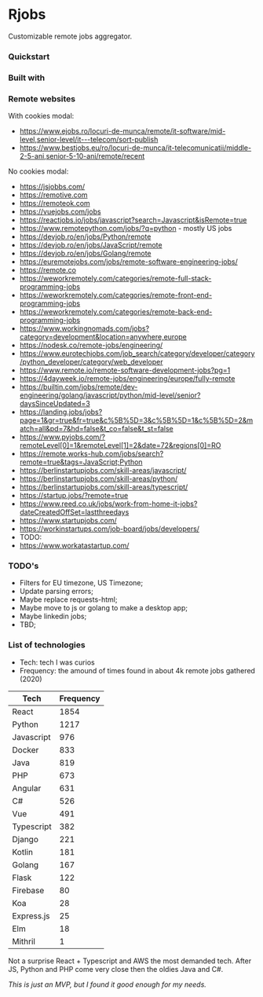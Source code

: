 # Rjobs

Customizable remote jobs aggregator.

### Quickstart



### Built with



### Remote websites

With cookies modal:

- https://www.ejobs.ro/locuri-de-munca/remote/it-software/mid-level,senior-level/it---telecom/sort-publish
- https://www.bestjobs.eu/ro/locuri-de-munca/it-telecomunicatii/middle-2-5-ani,senior-5-10-ani/remote/recent


No cookies modal:

- https://jsjobbs.com/
- https://remotive.com
- https://remoteok.com
- https://vuejobs.com/jobs
- https://reactjobs.io/jobs/javascript?search=Javascript&isRemote=true
- https://www.remotepython.com/jobs/?q=python - mostly US jobs
- https://devjob.ro/en/jobs/Python/remote
- https://devjob.ro/en/jobs/JavaScript/remote
- https://devjob.ro/en/jobs/Golang/remote
- https://euremotejobs.com/jobs/remote-software-engineering-jobs/
- https://remote.co
- https://weworkremotely.com/categories/remote-full-stack-programming-jobs
- https://weworkremotely.com/categories/remote-front-end-programming-jobs
- https://weworkremotely.com/categories/remote-back-end-programming-jobs
- https://www.workingnomads.com/jobs?category=development&location=anywhere,europe
- https://nodesk.co/remote-jobs/engineering/
- https://www.eurotechjobs.com/job_search/category/developer/category/python_developer/category/web_developer
- https://www.remote.io/remote-software-development-jobs?pg=1
- https://4dayweek.io/remote-jobs/engineering/europe/fully-remote
- https://builtin.com/jobs/remote/dev-engineering/golang/javascript/python/mid-level/senior?daysSinceUpdated=3
- https://landing.jobs/jobs?page=1&gr=true&fr=true&c%5B%5D=3&c%5B%5D=1&c%5B%5D=2&match=all&pd=7&hd=false&t_co=false&t_st=false
- https://www.pyjobs.com/?remoteLevel[0]=1&remoteLevel[1]=2&date=72&regions[0]=RO
- https://remote.works-hub.com/jobs/search?remote=true&tags=JavaScript;Python
- https://berlinstartupjobs.com/skill-areas/javascript/
- https://berlinstartupjobs.com/skill-areas/python/
- https://berlinstartupjobs.com/skill-areas/typescript/
- https://startup.jobs/?remote=true
- https://www.reed.co.uk/jobs/work-from-home-it-jobs?dateCreatedOffSet=lastthreedays
- https://www.startupjobs.com/
- https://workinstartups.com/job-board/jobs/developers/
- TODO:
- https://www.workatastartup.com/




### TODO's

- Filters for EU timezone, US Timezone;
- Update parsing errors;
- Maybe replace requests-html;
- Maybe move to js or golang to make a desktop app;
- Maybe linkedin jobs;
- TBD;



### List of technologies

- Tech: tech I was curios 
- Frequency: the amound of times found in about 4k remote jobs gathered (2020)

| Tech       | Frequency | 
|------------|-----------| 
| React      | 1854      | 
| Python     | 1217      | 
| Javascript | 976       | 
| Docker     | 833       | 
| Java       | 819       | 
| PHP        | 673       | 
| Angular    | 631       | 
| C#         | 526       | 
| Vue        | 491       | 
| Typescript | 382       | 
| Django     | 221       | 
| Kotlin     | 181       | 
| Golang     | 167       | 
| Flask      | 122       | 
| Firebase   | 80        | 
| Koa        | 28        | 
| Express.js | 25        | 
| Elm        | 18        | 
| Mithril    | 1         | 


Not a surprise React + Typescript and AWS the most demanded tech.
After JS, Python and PHP come very close then the oldies Java and C#. 


*This is just an MVP, but I found it good enough for my needs.*
